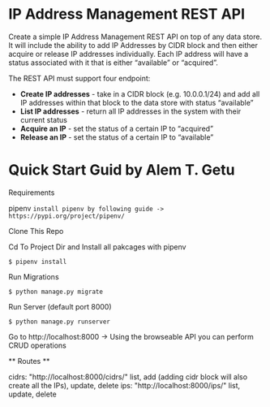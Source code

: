 # IP Address Management REST API

Create a simple IP Address Management REST API on top of any data store. It will include the ability to add IP Addresses by CIDR block and then either acquire or release IP addresses individually. Each IP address will have a status associated with it that is either “available” or “acquired”.

The REST API must support four endpoint:

- **Create IP addresses** - take in a CIDR block (e.g. 10.0.0.1/24) and add all IP addresses within that block to the data store with status “available”
- **List IP addresses** - return all IP addresses in the system with their current status
- **Acquire an IP** - set the status of a certain IP to “acquired”
- **Release an IP** - set the status of a certain IP to “available”

# Quick Start Guid by Alem T. Getu

Requirements

pipenv
`install pipenv by following guide -> https://pypi.org/project/pipenv/`

Clone This Repo

Cd To Project Dir and Install all pakcages with pipenv

`$ pipenv install`

Run Migrations

`$ python manage.py migrate`

Run Server (default port 8000)

`$ python manage.py runserver`

Go to http://localhost:8000 -> Using the browseable API you can perform CRUD operations

** Routes **

cidrs: "http://localhost:8000/cidrs/" list, add (adding cidr block will also create all the IPs), update, delete
ips: "http://localhost:8000/ips/" list, update, delete
